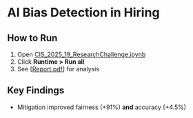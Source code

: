 # AI Bias Detection in Hiring  
## How to Run  
1. Open [CIS_2025_19_ResearchChallenge.ipynb](https://github.com/ranazsaad/bias_detection/blob/58aa1a96ab1cae6963f30a066669a404ef6c9bb4/CIS_2025_19_ResearchChallenge.ipynb)
2. Click **Runtime > Run all**  
3. See [[Report.pdf](report-Rana_Saad.pdf)] for analysis  

## Key Findings  
- Mitigation improved fairness (+91%) **and** accuracy (+4.5%)  
